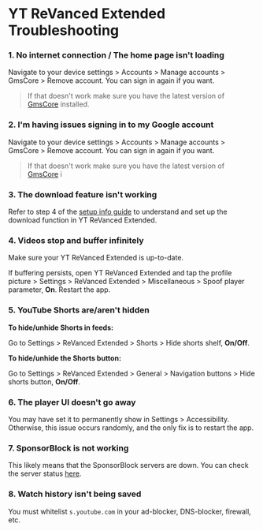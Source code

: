 # **YT ReVanced Extended Troubleshooting**


### **1. No internet connection / The home page isn't loading**

Navigate to your device settings > Accounts > Manage accounts > GmsCore > Remove account. You can sign in again if you want.

> If that doesn't work make sure you have the latest version of [GmsCore](https://github.com/ReVanced/GmsCore/releases/latest) installed.




### **2. I'm having issues signing in to my Google account**

Navigate to your device settings > Accounts > Manage accounts > GmsCore > Remove account. You can sign in again if you want.

> If that doesn't work make sure you have the latest version of [GmsCore](https://github.com/ReVanced/GmsCore/releases/latest) i




### **3. The download feature isn't working**

Refer to step 4 of the [setup info guide](https://github.com/ReVanced-Extended-Community/Community-Guides/blob/main/general-guides/community-wiki/patching%20%26%20setup%20info.md#2b-downloader-setup) to understand and set up the download function in YT ReVanced Extended.




### **4. Videos stop and buffer infinitely**

Make sure your YT ReVanced Extended is up-to-date.

If buffering persists, open YT ReVanced Extended and tap the profile picture > Settings > ReVanced Extended > Miscellaneous > Spoof player parameter, **On**. Restart the app. 




### **5. YouTube Shorts are/aren't hidden**

**To hide/unhide Shorts in feeds:**

Go to Settings > ReVanced Extended > Shorts > Hide shorts shelf, **On/Off**.

**To hide/unhide the Shorts button:**

Go to Settings > ReVanced Extended > General > Navigation buttons > Hide shorts button, **On/Off**.




### **6. The player UI doesn't go away**

You may have set it to permanently show in Settings > Accessibility. Otherwise, this issue occurs randomly, and the only fix is to restart the app.




### **7. SponsorBlock is not working**

This likely means that the SponsorBlock servers are down. You can check the server status [here](https://status.sponsor.ajay.app/).




### **8. Watch history isn't being saved**

You must whitelist `s.youtube.com` in your ad-blocker, DNS-blocker, firewall, etc.
